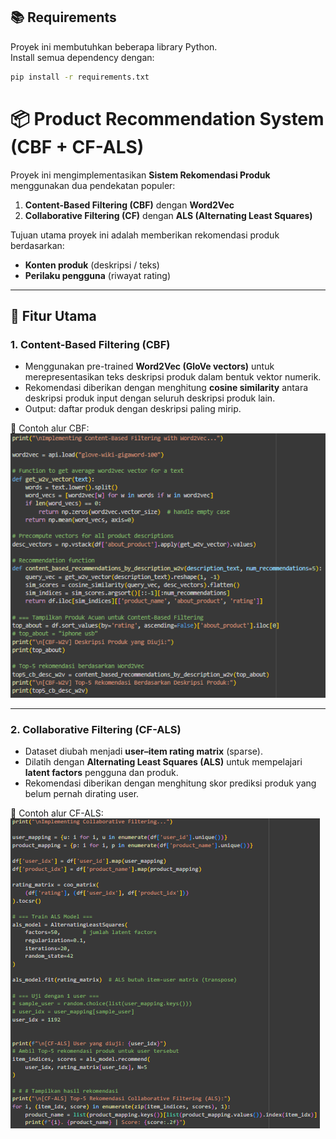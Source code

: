 ## 📚 Requirements

Proyek ini membutuhkan beberapa library Python.  
Install semua dependency dengan:

```bash
pip install -r requirements.txt
```


# 📦 Product Recommendation System (CBF + CF-ALS)

Proyek ini mengimplementasikan **Sistem Rekomendasi Produk** menggunakan dua pendekatan populer:

1. **Content-Based Filtering (CBF)** dengan **Word2Vec**  
2. **Collaborative Filtering (CF)** dengan **ALS (Alternating Least Squares)**  

Tujuan utama proyek ini adalah memberikan rekomendasi produk berdasarkan:
- **Konten produk** (deskripsi / teks)
- **Perilaku pengguna** (riwayat rating)

---

## 🚀 Fitur Utama

### 1. Content-Based Filtering (CBF)
- Menggunakan pre-trained **Word2Vec (GloVe vectors)** untuk merepresentasikan teks deskripsi produk dalam bentuk vektor numerik.
- Rekomendasi diberikan dengan menghitung **cosine similarity** antara deskripsi produk input dengan seluruh deskripsi produk lain.
- Output: daftar produk dengan deskripsi paling mirip.  

📸 Contoh alur CBF:  
![CBF Example](assets/cbf.png)

---

### 2. Collaborative Filtering (CF-ALS)
- Dataset diubah menjadi **user–item rating matrix** (sparse).
- Dilatih dengan **Alternating Least Squares (ALS)** untuk mempelajari **latent factors** pengguna dan produk.
- Rekomendasi diberikan dengan menghitung skor prediksi produk yang belum pernah dirating user.  

📸 Contoh alur CF-ALS:  
![CF Example](assets/cf.png)

